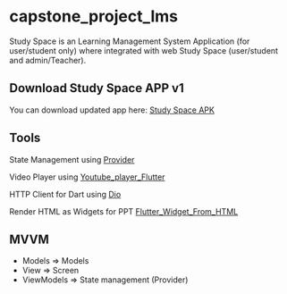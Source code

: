 # capstone_project_lms

Study Space is an Learning Management System Application (for user/student only) where integrated with web Study Space (user/student and admin/Teacher).

## Download Study Space APP v1

You can download updated app here: [Study Space APK](https://drive.google.com/file/d/1INxTejFT9VGTfJLTqInM34livJpIPcXa/view?usp=sharing)

## Tools

State Management using [Provider](https://pub.dev/packages/provider)

Video Player using [Youtube_player_Flutter](https://pub.dev/packages/youtube_player_flutter)

HTTP Client for Dart using [Dio](https://pub.dev/packages/dio)

Render HTML as Widgets for PPT [Flutter_Widget_From_HTML](https://pub.dev/packages/flutter_widget_from_html)

## MVVM
- Models => Models
- View => Screen
- ViewModels => State management (Provider)

